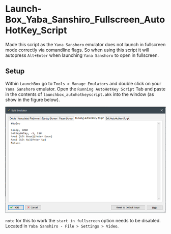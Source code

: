 # Launch-Box_Yaba_Sanshiro_Fullscreen_AutoHotKey_Script

Made this script as the `Yana Sanshoro` emulator does not launch in fullscreen mode correctly via comandline flags. So when using this script it will autopress `Alt+Enter` when launching `Yana Sanshoro` to open in fullscreen.

## Setup

Within `LaunchBox` go to `Tools > Manage Emulators` and double click on your `Yana Sanshoro` emulator. Open the `Running AutoHotKey Script` Tab and paste in the contents of `launchbox_autohotkeyscript.ahk` into the window (as show in the figure below).

<p float="left">
  <img src="Images/screenshot.png" width="800" />
</p>

`note` for this to work the `start in fullscreen` option needs to be disabled. Located in `Yaba Sanshiro - File > Settings > Video`.